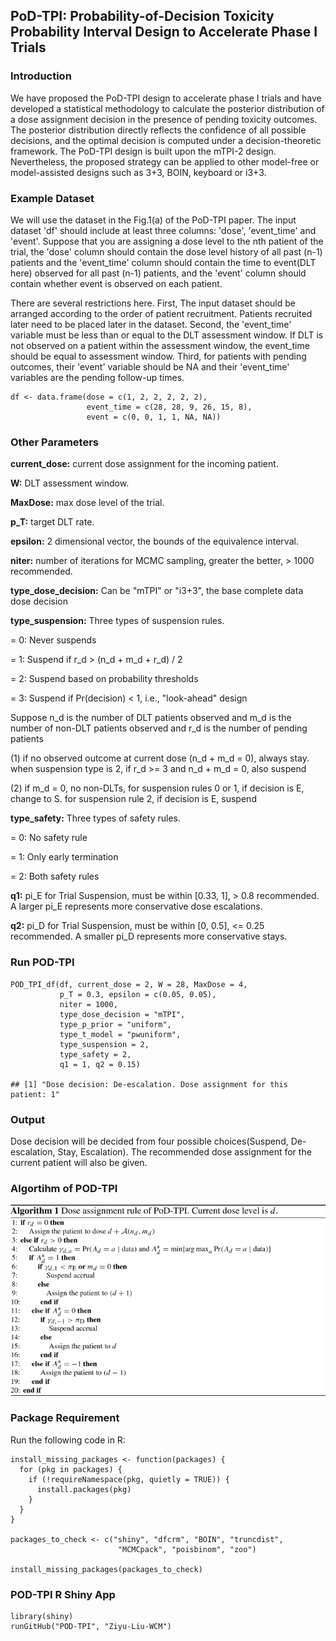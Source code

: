 ## PoD-TPI: Probability-of-Decision Toxicity Probability Interval Design to Accelerate Phase I Trials

### Introduction

We have proposed the PoD-TPI design to accelerate phase I trials and have developed a statistical methodology to calculate the posterior distribution of a dose assignment decision in the presence of pending toxicity outcomes. The posterior distribution directly reflects the confidence of all possible decisions, and the optimal decision is computed under a decision-theoretic framework. The PoD-TPI design is built upon the mTPI-2 design. Nevertheless, the proposed strategy can be applied to other model-free or model-assisted designs such as 3+3, BOIN, keyboard or i3+3.


### Example Dataset 
We will use the dataset in the Fig.1(a) of the PoD-TPI paper. The input dataset 'df' should include at least three columns: 'dose', 'event_time' and 'event'. Suppose that you are assigning a dose level to the nth patient of the trial, the 'dose' column should contain the dose level history of all past (n-1) patients and the 'event_time' column should contain the time to event(DLT here) observed for all past (n-1) patients, and the 'event' column should contain whether event is observed on each patient.

There are several restrictions here. First, The input dataset should be arranged according to the order of patient recruitment. Patients recruited later need to be placed later in the dataset. Second, the 'event_time' variable must be less than or equal to the DLT assessment window. If DLT is not observed on a patient within the assessment window, the event_time should be equal to assessment window. Third, for patients with pending outcomes, their 'event' variable should be NA and their 'event_time' variables are the pending follow-up times.

```
df <- data.frame(dose = c(1, 2, 2, 2, 2, 2),
                 event_time = c(28, 28, 9, 26, 15, 8),
                 event = c(0, 0, 1, 1, NA, NA))
```


### Other Parameters
**current_dose:** current dose assignment for the incoming patient.

**W:** DLT assessment window.

**MaxDose:** max dose level of the trial.

**p_T:** target DLT rate.

**epsilon:** 2 dimensional vector, the bounds of the equivalence interval.

**niter:** number of iterations for MCMC sampling, greater the better, > 1000 recommended.

**type_dose_decision:** Can be "mTPI" or "i3+3", the base complete data dose decision


**type_suspension:** Three types of suspension rules.

= 0: Never suspends

= 1: Suspend if r_d > (n_d + m_d + r_d) / 2 

= 2: Suspend based on probability thresholds

= 3: Suspend if Pr(decision) < 1, i.e., "look-ahead" design

Suppose n_d is the number of DLT patients observed and m_d is the number of non-DLT patients observed and r_d is the number of pending patients

(1) if no observed outcome at current dose (n_d + m_d = 0), always stay.
    when suspension type is 2, if r_d >= 3 and n_d + m_d = 0, also suspend
    
(2) if m_d = 0, no non-DLTs, for suspension rules 0 or 1, if decision is E, change to S.
    for suspension rule 2, if decision is E, suspend

**type_safety:** Three types of safety rules.

= 0: No safety rule

= 1: Only early termination

= 2: Both safety rules


**q1:** pi_E for Trial Suspension, must be within [0.33, 1], > 0.8 recommended. A larger pi_E represents more conservative dose escalations.

**q2:** pi_D for Trial Suspension, must be within [0, 0.5], <= 0.25 recommended. A smaller pi_D represents more conservative stays.


### Run POD-TPI
```
POD_TPI_df(df, current_dose = 2, W = 28, MaxDose = 4,
           p_T = 0.3, epsilon = c(0.05, 0.05), 
           niter = 1000,
           type_dose_decision = "mTPI",
           type_p_prior = "uniform",
           type_t_model = "pwuniform",
           type_suspension = 2,
           type_safety = 2,
           q1 = 1, q2 = 0.15)

## [1] "Dose decision: De-escalation. Dose assignment for this patient: 1"
```

### Output
Dose decision will be decided from four possible choices(Suspend, De-escalation, Stay, Escalation). The recommended dose assignment for the current patient will also be given.


### Algortihm of POD-TPI
![](Algorithm.png)



### Package Requirement
Run the following code in R:

```
install_missing_packages <- function(packages) {
  for (pkg in packages) {
    if (!requireNamespace(pkg, quietly = TRUE)) {
      install.packages(pkg)
    }
  }
}

packages_to_check <- c("shiny", "dfcrm", "BOIN", "truncdist", 
                        "MCMCpack", "poisbinom", "zoo")

install_missing_packages(packages_to_check)
```

### POD-TPI R Shiny App

```
library(shiny)
runGitHub("POD-TPI", "Ziyu-Liu-WCM")
```